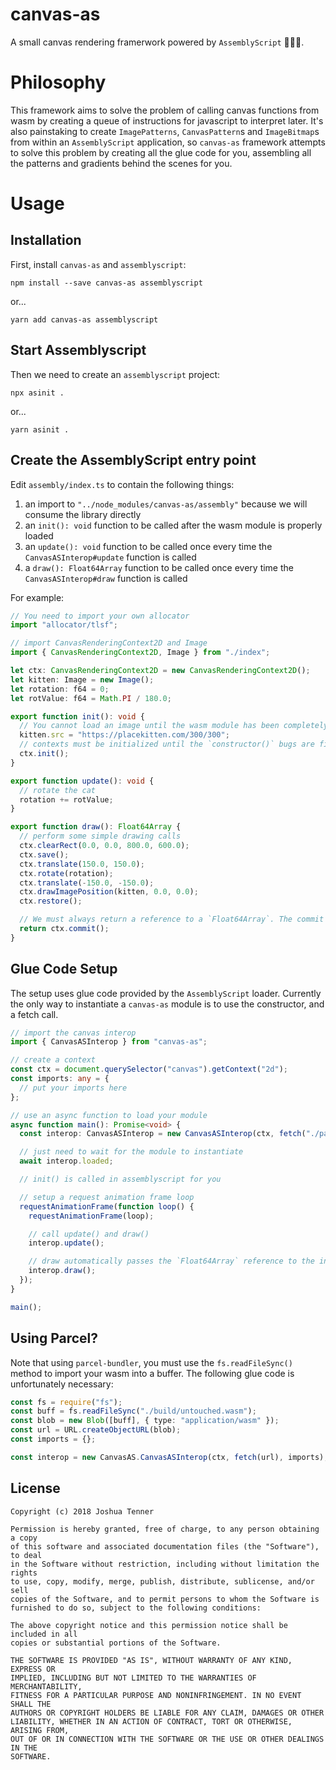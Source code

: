 # canvas-as

A small canvas rendering framerwork powered by `AssemblyScript` 🎉🎉🎉.

# Philosophy

This framework aims to solve the problem of calling canvas functions from wasm by creating a queue of instructions for javascript to interpret later. It's also painstaking to create `ImagePatterns`, `CanvasPattern`s and `ImageBitmap`s from within an `AssemblyScript` application, so `canvas-as` framework attempts to solve this problem by creating all the glue code for you, assembling all the patterns and gradients behind the scenes for you.

# Usage

## Installation

First, install `canvas-as` and `assemblyscript`:

```
npm install --save canvas-as assemblyscript
```
or...

```
yarn add canvas-as assemblyscript
```

## Start Assemblyscript

Then we need to create an `assemblyscript` project:

```
npx asinit .
```

or...

```
yarn asinit .
```

## Create the AssemblyScript entry point

Edit `assembly/index.ts` to contain the following things:

1. an import to `"../node_modules/canvas-as/assembly"` because we will consume the library directly
1. an `init(): void` function to be called after the wasm module is properly loaded
1. an `update(): void` function to be called once every time the `CanvasASInterop#update` function is called
1. a `draw(): Float64Array` function to be called once every time the `CanvasASInterop#draw` function is called

For example:

```ts
// You need to import your own allocator
import "allocator/tlsf";

// import CanvasRenderingContext2D and Image
import { CanvasRenderingContext2D, Image } from "./index";

let ctx: CanvasRenderingContext2D = new CanvasRenderingContext2D();
let kitten: Image = new Image();
let rotation: f64 = 0;
let rotValue: f64 = Math.PI / 180.0;

export function init(): void {
  // You cannot load an image until the wasm module has been completely loaded
  kitten.src = "https://placekitten.com/300/300";
  // contexts must be initialized until the `constructor()` bugs are fixed in assemblyscript on the main branch
  ctx.init();
}

export function update(): void {
  // rotate the cat
  rotation += rotValue;
}

export function draw(): Float64Array {
  // perform some simple drawing calls
  ctx.clearRect(0.0, 0.0, 800.0, 600.0);
  ctx.save();
  ctx.translate(150.0, 150.0);
  ctx.rotate(rotation);
  ctx.translate(-150.0, -150.0);
  ctx.drawImagePosition(kitten, 0.0, 0.0);
  ctx.restore();

  // We must always return a reference to a `Float64Array`. The commit function is repurposed for the AssemblyScript context
  return ctx.commit();
}
```

## Glue Code Setup

The setup uses glue code provided by the `AssemblyScript` loader. Currently the only way to instantiate a `canvas-as` module is to use the constructor, and a fetch call.

```ts
// import the canvas interop
import { CanvasASInterop } from "canvas-as";

// create a context
const ctx = document.querySelector("canvas").getContext("2d");
const imports: any = {
  // put your imports here
};

// use an async function to load your module
async function main(): Promise<void> {
  const interop: CanvasASInterop = new CanvasASInterop(ctx, fetch("./path/to/optimized.wasm"), imports);

  // just need to wait for the module to instantiate
  await interop.loaded;

  // init() is called in assemblyscript for you

  // setup a request animation frame loop
  requestAnimationFrame(function loop() {
    requestAnimationFrame(loop);

    // call update() and draw()
    interop.update();

    // draw automatically passes the `Float64Array` reference to the internal `#render()` function
    interop.draw();
  });
}

main();
```

## Using Parcel?

Note that using `parcel-bundler`, you must use the `fs.readFileSync()` method to import your wasm into a buffer.  The following glue code is unfortunately necessary:

```ts
const fs = require("fs");
const buff = fs.readFileSync("./build/untouched.wasm");
const blob = new Blob([buff], { type: "application/wasm" });
const url = URL.createObjectURL(blob);
const imports = {};

const interop = new CanvasAS.CanvasASInterop(ctx, fetch(url), imports);
```

## License

```
Copyright (c) 2018 Joshua Tenner

Permission is hereby granted, free of charge, to any person obtaining a copy
of this software and associated documentation files (the "Software"), to deal
in the Software without restriction, including without limitation the rights
to use, copy, modify, merge, publish, distribute, sublicense, and/or sell
copies of the Software, and to permit persons to whom the Software is
furnished to do so, subject to the following conditions:

The above copyright notice and this permission notice shall be included in all
copies or substantial portions of the Software.

THE SOFTWARE IS PROVIDED "AS IS", WITHOUT WARRANTY OF ANY KIND, EXPRESS OR
IMPLIED, INCLUDING BUT NOT LIMITED TO THE WARRANTIES OF MERCHANTABILITY,
FITNESS FOR A PARTICULAR PURPOSE AND NONINFRINGEMENT. IN NO EVENT SHALL THE
AUTHORS OR COPYRIGHT HOLDERS BE LIABLE FOR ANY CLAIM, DAMAGES OR OTHER
LIABILITY, WHETHER IN AN ACTION OF CONTRACT, TORT OR OTHERWISE, ARISING FROM,
OUT OF OR IN CONNECTION WITH THE SOFTWARE OR THE USE OR OTHER DEALINGS IN THE
SOFTWARE.
```